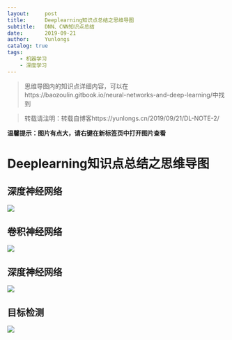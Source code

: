 ```yaml
---
layout:     post
title:      Deeplearning知识点总结之思维导图
subtitle:   DNN、CNN知识点总结
date:       2019-09-21
author:     Yunlongs
catalog: true
tags:
    - 机器学习
    - 深度学习
---
```


>思维导图内的知识点详细内容，可以在https://baozoulin.gitbook.io/neural-networks-and-deep-learning/中找到

>转载请注明：转载自博客https://yunlongs.cn/2019/09/21/DL-NOTE-2/


**温馨提示：图片有点大，请右键在新标签页中打开图片查看**

# Deeplearning知识点总结之思维导图
## 深度神经网络
![](https://yunlongs-1253041399.cos.ap-chengdu.myqcloud.com/image/cs230/lecture-2/DNN.jpg)

## 卷积神经网络
![](https://yunlongs-1253041399.cos.ap-chengdu.myqcloud.com/image/cs230/lecture-2/CNN.jpg)

## 深度神经网络
![](https://yunlongs-1253041399.cos.ap-chengdu.myqcloud.com/image/cs230/lecture-2/D-CNN.jpg)

## 目标检测
![](https://yunlongs-1253041399.cos.ap-chengdu.myqcloud.com/image/cs230/lecture-2/Obj-Detect.jpg)